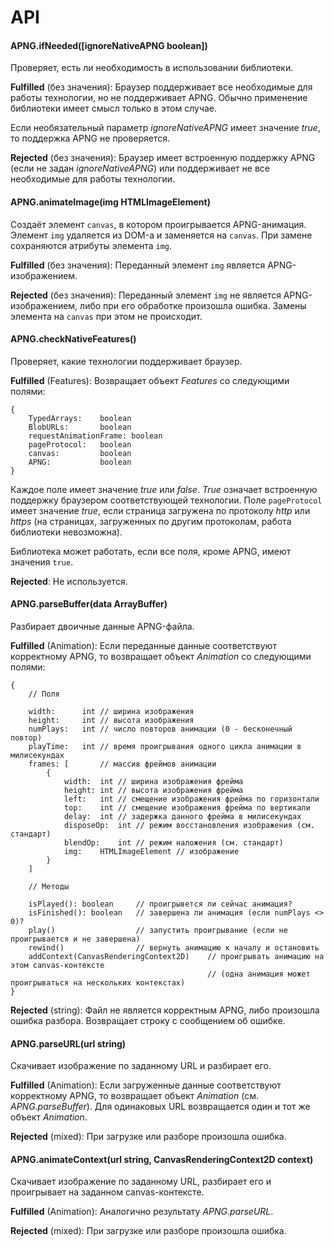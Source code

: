 # API

#### APNG.ifNeeded(\[ignoreNativeAPNG boolean\])
Проверяет, есть ли необходимость в использовании библиотеки.

**Fulfilled** (без значения): Браузер поддерживает все необходимые для работы технологии, но не поддерживает APNG. Обычно применение
библиотеки имеет смысл только в этом случае.

Если необязательный параметр *ignoreNativeAPNG* имеет значение *true*, то поддержка APNG не проверяется.

**Rejected** (без значения): Браузер имеет встроенную поддержку APNG (если не задан *ignoreNativeAPNG*) или поддерживает не все необходимые для работы технологии.

#### APNG.animateImage(img HTMLImageElement)
Создаёт элемент `canvas`, в котором проигрывается APNG-анимация. Элемент `img` удаляется из DOM-а и заменяется на `canvas`.
При замене сохраняются атрибуты элемента `img`.

**Fulfilled** (без значения): Переданный элемент `img` является APNG-изображением.

**Rejected** (без значения): Переданный элемент `img` не является APNG-изображением, либо при его обработке произошла ошибка. Замены элемента на `canvas` при этом не происходит. 

#### APNG.checkNativeFeatures()
Проверяет, какие технологии поддерживает браузер.

**Fulfilled** (Features): Возвращает объект *Features* со следующими полями:

    {
        TypedArrays:    boolean
        BlobURLs:       boolean
        requestAnimationFrame: boolean
        pageProtocol:   boolean
        canvas:         boolean
        APNG:           boolean
    }

Каждое поле имеет значение *true* или *false*. *True* означает встроенную поддержку браузером соответствующей технологии. 
Поле `pageProtocol` имеет значение *true*, если страница загружена по протоколу *http* или *https* (на страницах, загруженных по другим протоколам,
работа библиотеки невозможна).

Библиотека может работать, если все поля, кроме APNG, имеют значения `true`.

**Rejected**: Не используется.

#### APNG.parseBuffer(data ArrayBuffer)
Разбирает двоичные данные APNG-файла.

**Fulfilled** (Animation): Если переданные данные соответствуют корректному APNG, то возвращает объект *Animation* со следующими полями:

    {
        // Поля
        
        width:      int // ширина изображения
        height:     int // высота изображения
        numPlays:   int // число повторов анимации (0 - бесконечный повтор)
        playTime:   int // время проигрывания одного цикла анимации в милисекундах
        frames: [       // массив фреймов анимации
            {
                width:  int // ширина изображения фрейма
                height: int // высота изображения фрейма
                left:   int // смещение изображения фрейма по горизонтали
                top:    int // смещение изображения фрейма по вертикали
                delay:  int // задержка данного фрейма в милисекундах
                disposeOp:  int // режим восстановления изображения (см. стандарт)
                blendOp:    int // режим наложения (см. стандарт)
                img:    HTMLImageElement // изображение                   
            }
        ]
        
        // Методы
        
        isPlayed(): boolean     // проигрывется ли сейчас анимация? 
        isFinished(): boolean   // завершена ли анимация (если numPlays <> 0)? 
        play()                  // запустить проигрывание (если не проигрывается и не завершена)
        rewind()                // вернуть анимацию к началу и остановить
        addContext(CanvasRenderingContext2D)    // проигрывать анимацию на этом canvas-контексте 
                                                // (одна анимация может проигрываться на нескольких контекстах)
    }

**Rejected** (string): Файл не является корректным APNG, либо произошла ошибка разбора. Возвращает строку с сообщением об ошибке.

#### APNG.parseURL(url string)
Скачивает изображение по заданному URL и разбирает его.

**Fulfilled** (Animation): Если загруженные данные соответствуют корректному APNG, то возвращает объект *Animation* (см. *APNG.parseBuffer*).
Для одинаковых URL возвращается один и тот же объект *Animation*.

**Rejected** (mixed): При загрузке или разборе произошла ошибка.

#### APNG.animateContext(url string, CanvasRenderingContext2D context)
Скачивает изображение по заданному URL, разбирает его и проигрывает на заданном canvas-контексте.

**Fulfilled** (Animation): Аналогично результату *APNG.parseURL*.

**Rejected** (mixed): При загрузке или разборе произошла ошибка.
